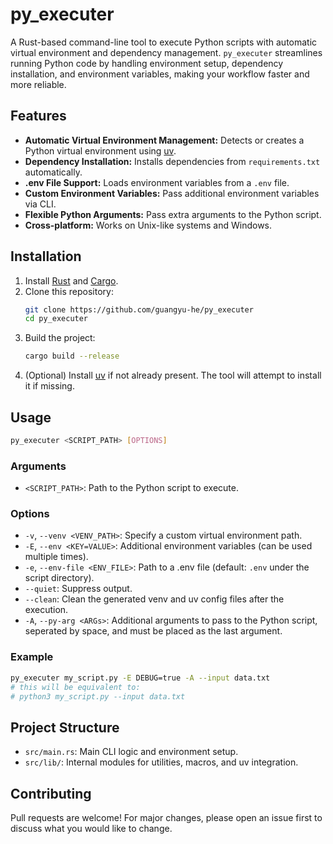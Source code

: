 # py_executer

A Rust-based command-line tool to execute Python scripts with automatic virtual environment and dependency management.
`py_executer` streamlines running Python code by handling environment setup, dependency installation, and environment
variables, making your workflow faster and more reliable.

## Features

- **Automatic Virtual Environment Management:** Detects or creates a Python virtual environment
  using [uv](https://github.com/astral-sh/uv).
- **Dependency Installation:** Installs dependencies from `requirements.txt` automatically.
- **.env File Support:** Loads environment variables from a `.env` file.
- **Custom Environment Variables:** Pass additional environment variables via CLI.
- **Flexible Python Arguments:** Pass extra arguments to the Python script.
- **Cross-platform:** Works on Unix-like systems and Windows.

## Installation

1. Install [Rust](https://www.rust-lang.org/tools/install)
   and [Cargo](https://doc.rust-lang.org/cargo/getting-started/installation.html).
2. Clone this repository:
   ```sh
   git clone https://github.com/guangyu-he/py_executer
   cd py_executer
   ```
3. Build the project:
   ```sh
   cargo build --release
   ```
4. (Optional) Install [uv](https://github.com/astral-sh/uv) if not already present. The tool will attempt to install it
   if missing.

## Usage

```sh
py_executer <SCRIPT_PATH> [OPTIONS]
```

### Arguments

- `<SCRIPT_PATH>`: Path to the Python script to execute.

### Options

- `-v`, `--venv <VENV_PATH>`: Specify a custom virtual environment path.
- `-E`, `--env <KEY=VALUE>`: Additional environment variables (can be used multiple times).
- `-e`, `--env-file <ENV_FILE>`: Path to a .env file (default: `.env` under the script directory).
- `--quiet`: Suppress output.
- `--clean`: Clean the generated venv and uv config files after the execution.
- `-A`, `--py-arg <ARGs>`: Additional arguments to pass to the Python script, seperated by space, and must be placed as
  the last argument.

### Example

```sh
py_executer my_script.py -E DEBUG=true -A --input data.txt
# this will be equivalent to:
# python3 my_script.py --input data.txt
```

## Project Structure

- `src/main.rs`: Main CLI logic and environment setup.
- `src/lib/`: Internal modules for utilities, macros, and uv integration.

## Contributing

Pull requests are welcome! For major changes, please open an issue first to discuss what you would like to change.

